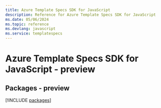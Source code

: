```yaml
---
title: Azure Template Specs SDK for JavaScript
description: Reference for Azure Template Specs SDK for JavaScript
ms.date: 05/06/2024
ms.topic: reference
ms.devlang: javascript
ms.service: templatespecs
---
```

# Azure Template Specs SDK for JavaScript - preview
## Packages - preview
[!INCLUDE [packages](template-specs-index.md)]